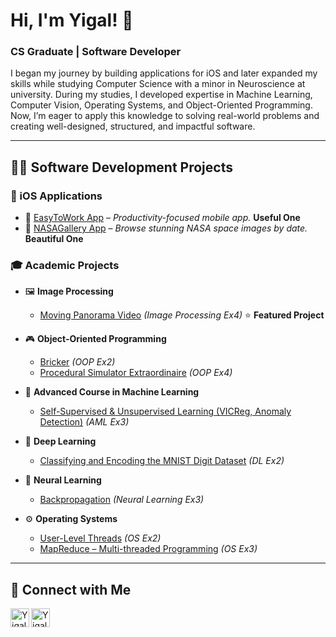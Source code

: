 <h1 align="left">Hi, I'm Yigal! 👋</h1>
<h3 align="left">CS Graduate | Software Developer</h3>

<p align="left">
I began my journey by building applications for iOS and later expanded my skills while studying Computer Science with a minor in Neuroscience at university. During my studies, I developed expertise in Machine Learning, Computer Vision, Operating Systems, and Object-Oriented Programming. Now, I’m eager to apply this knowledge to solving real-world problems and creating well-designed, structured, and impactful software.
</p>

---

## 👨‍💻 Software Development Projects

### 📱 iOS Applications  
- 🚀 [EasyToWork App](PLACE_URL_HERE) – *Productivity-focused mobile app.*  **Useful One**
- 🌌 [NASAGallery App](PLACE_URL_HERE) – *Browse stunning NASA space images by date.* **Beautiful One**

### 🎓 Academic Projects
- 🖼 **Image Processing**  
  - [Moving Panorama Video](https://github.com/igalneph/moving-panorama-video/tree/main) *(Image Processing Ex4)* ⭐ **Featured Project**
 
- 🎮 **Object-Oriented Programming**  
  - [Bricker](PLACE_URL_HERE) *(OOP Ex2)*  
  - [Procedural Simulator Extraordinaire](PLACE_URL_HERE) *(OOP Ex4)*  

- 🤖 **Advanced Course in Machine Learning**  
  - [Self-Supervised & Unsupervised Learning (VICReg, Anomaly Detection)](PLACE_URL_HERE) *(AML Ex3)*  

- 🔢 **Deep Learning**  
  - [Classifying and Encoding the MNIST Digit Dataset](PLACE_URL_HERE) *(DL Ex2)*  

- 🧠 **Neural Learning**  
  - [Backpropagation](PLACE_URL_HERE) *(Neural Learning Ex3)*  

- ⚙ **Operating Systems**  
  - [User-Level Threads](PLACE_URL_HERE) *(OS Ex2)*  
  - [MapReduce – Multi-threaded Programming](PLACE_URL_HERE) *(OS Ex3)*  


---

## 🤳 Connect with Me
[<img align="left" alt="Yigal Nepomniachi | LinkedIn" width="30px" src="https://cdn.jsdelivr.net/npm/simple-icons@v3/icons/linkedin.svg" />](https://www.linkedin.com/in/yigal-nepomniachi-634254240)
[<img align="left" alt="Yigal Nepomniachi | Instagram" width="30px" src="https://cdn.jsdelivr.net/npm/simple-icons@v3/icons/instagram.svg" />](https://www.instagram.com/igalneph/)

<br clear="left"/>

